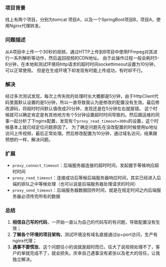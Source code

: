 ### 项目背景

线上有两个项目，分别为tomcat 项目A，以及一个SpringBoot项目B，项目A，使用Nginx代理转发。

### 问题描述

从A项目中上传一个30秒的视频，通过HTTP上传到B项目中使用FFmpeg对其进行一系列解析等动作，然后返回视频的CDN地址。 由于此操作过程一般会耗时5-6分钟，在本地和测试环境将http请求的超时时间sockettimeout设置为10分钟，可以正常使用。 但是在生成环境下却发现有时能上传成功，有时却不行。

### 解决

经过多次测试发现，每次上传失败的处理时长大概都是5分钟，由于HttpClient代码里面默认设置的是5分钟，所以一直导致我认为是修改的配置没有生效。最后修改源码，将超时时间默认值改成20分钟，发现还是在5分钟左右就报错。 这个时候就可以确定肯定是有其他地方有个5分钟设置超时时间导致的。然后跟运维的同事一起分析了下nginx配置，发现有个`proxy_read_timeout=300s`的设置，这个时候基本上就已经定位问题原因了。 为了确定问题先在没改配置的时候使用ip地址访问上传视频，最后正常处理。然后修改配置为10分钟，通过域名访问，结果跟预想的一样，解决问题。

### 扩展

- `proxy_connect_timeout`：后端服务器连接的超时时间，发起握手等候响应超时时间
- `proxy_read_timeout`：连接成功后等候后端服务器响应时间，其实已经进入后端的排队之中等候处理（也可以说是后端服务器处理请求的时间）
- `proxy_send_timeout`：后端服务器数据回传时间，就是在规定时间之内后端服务器必须传完所有的数据

### 总结

1. **相信自己写的代码**，一开始一直认为自己的代码写的有问题，导致配置没有生效；
2. **了解各个环境的项目架构**，测试环境没有域名直接通过ip+port访问，生产有nginx代理；
3. **遇事不要慌张**，这个问题往小的说就是超时而已，往大了说视频处理不了，客户的单就完成不了，就会损失。庆幸自己遇事没有紧张以及老大的信任，让我独立解决。